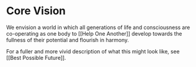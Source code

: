 # Core Vision

We envision a world in which all generations of life and consciousness are co-operating as one body to [[Help One Another]] develop towards the fullness of their potential and flourish in harmony. 

For a fuller and more vivid description of what this might look like, see [[Best Possible Future]]. 
